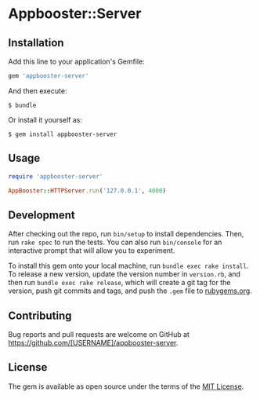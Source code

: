 # Appbooster::Server

## Installation

Add this line to your application's Gemfile:

```ruby
gem 'appbooster-server'
```

And then execute:

    $ bundle

Or install it yourself as:

    $ gem install appbooster-server

## Usage

```ruby
require 'appbooster-server'

AppBooster::HTTPServer.run('127.0.0.1', 4000)
```

## Development

After checking out the repo, run `bin/setup` to install dependencies. Then, run `rake spec` to run the tests. You can also run `bin/console` for an interactive prompt that will allow you to experiment.

To install this gem onto your local machine, run `bundle exec rake install`. To release a new version, update the version number in `version.rb`, and then run `bundle exec rake release`, which will create a git tag for the version, push git commits and tags, and push the `.gem` file to [rubygems.org](https://rubygems.org).

## Contributing

Bug reports and pull requests are welcome on GitHub at https://github.com/[USERNAME]/appbooster-server.


## License

The gem is available as open source under the terms of the [MIT License](http://opensource.org/licenses/MIT).

